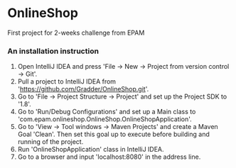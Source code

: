 # OnlineShop
First project for 2-weeks challenge from EPAM


### An installation instruction

1. Open IntelliJ IDEA and press 'File -> New -> Project from version control -> Git'.
2. Pull a project to IntelliJ IDEA from 'https://github.com/Gradder/OnlineShop.git'.
3. Go to 'File -> Project Structure -> Project' and set up the Project SDK to '1.8'.
4. Go to 'Run/Debug Configurations' and set up a Main class to 'com.epam.onlineshop.OnlineShop.OnlineShopApplication'.
5. Go to 'View -> Tool windows -> Maven Projects' and create a Maven Goal 'Clean'. Then set this goal up to execute before building and running of the project.
6. Run 'OnlineShopApplication' class in IntelliJ IDEA.
7. Go to a browser and input 'localhost:8080' in the address line.

